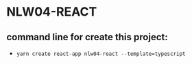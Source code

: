 # NLW04-REACT

## command line for create this project:

- `yarn create react-app nlw04-react --template=typescript`
